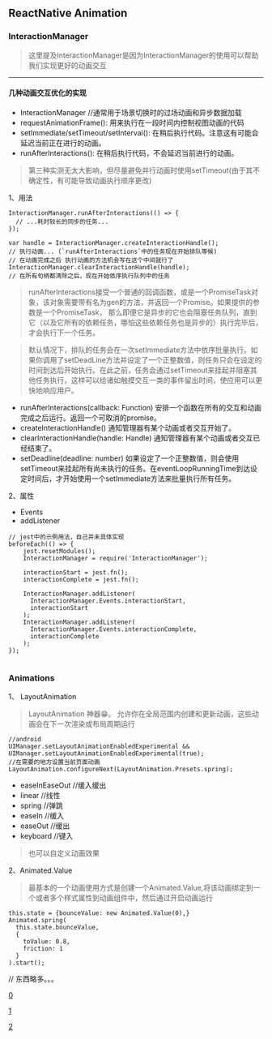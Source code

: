 ## ReactNative Animation



### InteractionManager

> 这里提及InteractionManager是因为InteractionManager的使用可以帮助我们实现更好的动画交互

***

#### 几种动画交互优化的实现

* InteractionManager //通常用于场景切换时的过场动画和异步数据加载
* requestAnimationFrame(): 用来执行在一段时间内控制视图动画的代码
* setImmediate/setTimeout/setInterval(): 在稍后执行代码。注意这有可能会延迟当前正在进行的动画。
* runAfterInteractions(): 在稍后执行代码，不会延迟当前进行的动画。

> 第三种实测无太大影响，但尽量避免并行动画时使用setTimeout(由于其不确定性，有可能导致动画执行顺序更改)

1、用法

```
InteractionManager.runAfterInteractions(() => {
  // ...耗时较长的同步的任务...
});

var handle = InteractionManager.createInteractionHandle();
// 执行动画... (`runAfterInteractions`中的任务现在开始排队等候)
// 在动画完成之后 执行动画的方法机会写在这个中间就行了
InteractionManager.clearInteractionHandle(handle);
// 在所有句柄都清除之后，现在开始依序执行队列中的任务
```
> runAfterInteractions接受一个普通的回调函数，或是一个PromiseTask对象，该对象需要带有名为gen的方法，并返回一个Promise。如果提供的参数是一个PromiseTask， 那么即便它是异步的它也会阻塞任务队列，直到它（以及它所有的依赖任务，哪怕这些依赖任务也是异步的）执行完毕后，才会执行下一个任务。

>默认情况下，排队的任务会在一次setImmediate方法中依序批量执行。如果你调用了setDeadLine方法并设定了一个正整数值，则任务只会在设定的时间到达后开始执行。在此之前，任务会通过setTimeout来挂起并阻塞其他任务执行，这样可以给诸如触摸交互一类的事件留出时间，使应用可以更快地响应用户。


* runAfterInteractions(callback: Function) 安排一个函数在所有的交互和动画完成之后运行。返回一个可取消的promise。
* createInteractionHandle() 通知管理器有某个动画或者交互开始了。
* clearInteractionHandle(handle: Handle) 通知管理器有某个动画或者交互已经结束了。
* setDeadline(deadline: number) 如果设定了一个正整数值，则会使用setTimeout来挂起所有尚未执行的任务。在eventLoopRunningTime到达设定时间后，才开始使用一个setImmediate方法来批量执行所有任务。

2、属性

* Events
* addListener

```
// jest中的示例用法，自己并未具体实现
beforeEach(() => {
	jest.resetModules();
	InteractionManager = require('InteractionManager');
		
	interactionStart = jest.fn();
	interactionComplete = jest.fn();
		
	InteractionManager.addListener(
	  InteractionManager.Events.interactionStart,
	  interactionStart
	);
	InteractionManager.addListener(
	  InteractionManager.Events.interactionComplete,
	  interactionComplete
	);
});


```


### Animations

1、 LayoutAnimation 

> LayoutAnimation 神器😁。 允许你在全局范围内创建和更新动画，这些动画会在下一次渲染或布局周期运行

```
//android 
UIManager.setLayoutAnimationEnabledExperimental && UIManager.setLayoutAnimationEnabledExperimental(true);
//在需要的地方设置当前页面动画
LayoutAnimation.configureNext(LayoutAnimation.Presets.spring);
```
* easeInEaseOut //缓入缓出
* linear //线性
* spring //弹跳
* easeIn //缓入
* easeOut //缓出
* keyboard //键入

> 也可以自定义动画效果

2、Animated.Value

> 最基本的一个动画使用方式是创建一个Animated.Value,将该动画绑定到一个或者多个样式属性到动画组件中，然后通过开启动画运行

```
this.state = {bounceValue: new Animated.Value(0),}
Animated.spring(
  this.state.bounceValue,
  {
    toValue: 0.8,
    friction: 1
  }
).start();
```
// 东西略多。。。

[0](http://reactnative.cn/docs/0.41/animations.html)

[1](http://www.lcode.org/react-native%E8%BF%9B%E9%98%B6%E4%B9%8Banimated%E5%8A%A8%E7%94%BB%E5%BA%93%E8%AF%A6%E8%A7%A3-%E5%9F%BA%E7%A1%80%E7%AF%8764/)

[2](http://www.lcode.org/react-native%E8%BF%9B%E9%98%B6%E4%B9%8Banimated%E5%8A%A8%E7%94%BB%E5%BA%93%E8%AF%A6%E8%A7%A3-%E5%AE%9E%E4%BE%8B%E7%AF%8765/)